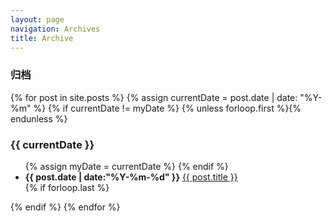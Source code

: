 ```yaml
---
layout: page
navigation: Archives
title: Archive
---
```


<h3>归档</h3>
<div id="archives">
    {% for post in site.posts %}
    	{% assign currentDate = post.date | date: "%Y-%m" %}
    	{% if currentDate != myDate %}
           {% unless forloop.first %}</ul>{% endunless %}
           <h3>{{ currentDate }}</h3>
           <ul class="list-unstyled">
           {% assign myDate = currentDate %}
       {% endif %}
       <li><strong>{{ post.date | date:"%Y-%m-%d" }}</strong> <a href="{{ post.url }}">{{ post.title }}</a></li>
       {% if forloop.last %}</ul>{% endif %}
    {% endfor %}
</div>
